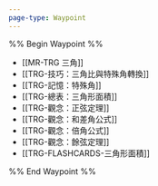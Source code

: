 ```yaml
---
page-type: Waypoint
---
```

%% Begin Waypoint %%
- [[MR-TRG 三角]]
- [[TRG-技巧：三角比與特殊角轉換]]
- [[TRG-記憶：特殊角]]
- [[TRG-總表：三角形面積]]
- [[TRG-觀念：正弦定理]]
- [[TRG-觀念：和差角公式]]
- [[TRG-觀念：倍角公式]]
- [[TRG-觀念：餘弦定理]]
- [[TRG-FLASHCARDS-三角形面積]]

%% End Waypoint %%